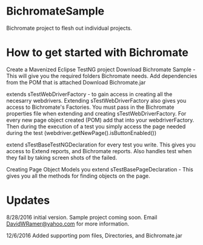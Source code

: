 # BichromateSample
Bichromate project to flesh out individual projects.

# How to get started with Bichromate

Create a Mavenized Eclipse TestNG project
Download Bichromate Sample - This will give you the required folders Bichromate needs.
Add dependencies from the POM that is attached
Download Bichromate.jar

extends sTestWebDriverFactory - to gain access in creating all the necesarry webdrivers. Extending sTestWebDriverFactory also gives you access to Bichromate's Factories. You must pass in the Bichromate properties file when extending and creating sTestWebDriverFactory. For every new page object created (POM) add that into your webdriverFactory. Then during the execution of a test you simply access the page needed during the test (webdriver.getNewPage().isButtonEnabled())

extend sTestBaseTestNGDeclaration  for every test you write. This gives you access to Extend reports, and Bichromate reports. Also handles test when they fail by taking screen shots of the failed.

Creating Page Object Models you extend sTestBasePageDeclaration - This gives you all the methods for finding objects on the page.

# Updates
8/28/2016 initial version. Sample project coming soon.  Email DavidWRamer@yahoo.com for more information.

12/6/2016  Added supporting pom files, Directories, and Bichromate.jar

